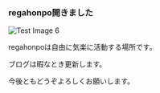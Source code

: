 ### regahonpo開きました
![Test Image 6](https://sanlabo.net/images/A00000859.jpg?1384752427)

regahonpoは自由に気楽に活動する場所です。

ブログは暇なとき更新します。

今後ともどうぞよろしくお願いします。
